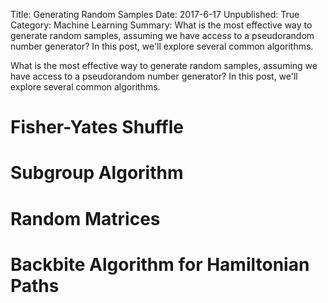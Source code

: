 Title:  Generating Random Samples
Date:  2017-6-17
Unpublished: True
Category:  Machine Learning
Summary:  What is the most effective way to generate random samples, assuming we have access to a pseudorandom number generator?  In this post, we'll explore several common algorithms.

What is the most effective way to generate random samples, assuming we have access to a pseudorandom number generator?  In this post, we'll explore several common algorithms.

# Fisher-Yates Shuffle
# Subgroup Algorithm
# Random Matrices
# Backbite Algorithm for Hamiltonian Paths